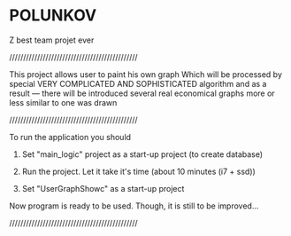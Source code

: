 # POLUNKOV
Z best team projet ever

//////////////////////////////////////////////

This project allows user to paint his own graph
Which will be processed by special VERY COMPLICATED AND SOPHISTICATED algorithm and as a result — 
there will be introduced several real economical graphs more or less similar to one was drawn

//////////////////////////////////////////////

To run the application you should

1) Set "main_logic" project as a start-up project (to create database)

2) Run the project. Let it take it's time (about 10 minutes (i7 + ssd))

3) Set "UserGraphShowc" as a start-up project

Now program is ready to be used.
Though, it is still to be improved...

//////////////////////////////////////////////
